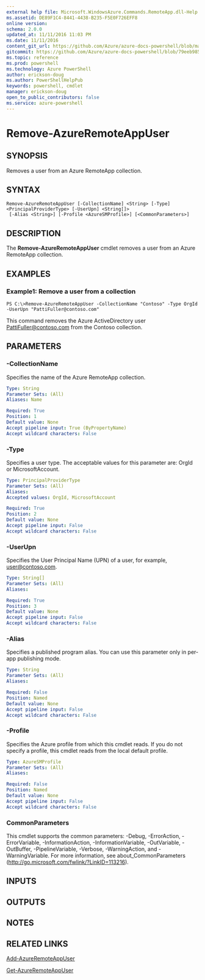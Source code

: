```yaml
---
external help file: Microsoft.WindowsAzure.Commands.RemoteApp.dll-Help.xml
ms.assetid: DE89F1C4-8441-4438-B235-F5E0F726EFF8
online version: 
schema: 2.0.0
updated_at: 11/11/2016 11:03 PM
ms.date: 11/11/2016
content_git_url: https://github.com/Azure/azure-docs-powershell/blob/master/azureps-cmdlets-docs/ServiceManagement/Azure.RemoteApp/v3.1.0/Remove-AzureRemoteAppUser.md
gitcommit: https://github.com/Azure/azure-docs-powershell/blob/79eeb985ea480979357fb4695832a0c3d29a48bf/azureps-cmdlets-docs/ServiceManagement/Azure.RemoteApp/v3.1.0/Remove-AzureRemoteAppUser.md
ms.topic: reference
ms.prod: powershell
ms.technology: Azure PowerShell
author: erickson-doug
ms.author: PowerShellHelpPub
keywords: powershell, cmdlet
manager: erickson-doug
open_to_public_contributors: false
ms.service: azure-powershell
---
```


# Remove-AzureRemoteAppUser

## SYNOPSIS
Removes a user from an Azure RemoteApp collection.

## SYNTAX

```
Remove-AzureRemoteAppUser [-CollectionName] <String> [-Type] <PrincipalProviderType> [-UserUpn] <String[]>
 [-Alias <String>] [-Profile <AzureSMProfile>] [<CommonParameters>]
```

## DESCRIPTION
The **Remove-AzureRemoteAppUser** cmdlet removes a user from an Azure RemoteApp collection.

## EXAMPLES

### Example1: Remove a user from a collection
```
PS C:\>Remove-AzureRemoteAppUser -CollectionName "Contoso" -Type OrgId -UserUpn "PattiFuller@contoso.com"
```

This command removes the Azure ActiveDirectory user PattiFuller@contoso.com from the Contoso collection.

## PARAMETERS

### -CollectionName
Specifies the name of the Azure RemoteApp collection.

```yaml
Type: String
Parameter Sets: (All)
Aliases: Name

Required: True
Position: 1
Default value: None
Accept pipeline input: True (ByPropertyName)
Accept wildcard characters: False
```

### -Type
Specifies a user type.
The acceptable values for this parameter are: OrgId or MicrosoftAccount.

```yaml
Type: PrincipalProviderType
Parameter Sets: (All)
Aliases: 
Accepted values: OrgId, MicrosoftAccount

Required: True
Position: 2
Default value: None
Accept pipeline input: False
Accept wildcard characters: False
```

### -UserUpn
Specifies the User Principal Name (UPN) of a user, for example, user@contoso.com.

```yaml
Type: String[]
Parameter Sets: (All)
Aliases: 

Required: True
Position: 3
Default value: None
Accept pipeline input: False
Accept wildcard characters: False
```

### -Alias
Specifies a published program alias.
You can use this parameter only in per-app publishing mode.

```yaml
Type: String
Parameter Sets: (All)
Aliases: 

Required: False
Position: Named
Default value: None
Accept pipeline input: False
Accept wildcard characters: False
```

### -Profile
Specifies the Azure profile from which this cmdlet reads.
If you do not specify a profile, this cmdlet reads from the local default profile.

```yaml
Type: AzureSMProfile
Parameter Sets: (All)
Aliases: 

Required: False
Position: Named
Default value: None
Accept pipeline input: False
Accept wildcard characters: False
```

### CommonParameters
This cmdlet supports the common parameters: -Debug, -ErrorAction, -ErrorVariable, -InformationAction, -InformationVariable, -OutVariable, -OutBuffer, -PipelineVariable, -Verbose, -WarningAction, and -WarningVariable. For more information, see about_CommonParameters (http://go.microsoft.com/fwlink/?LinkID=113216).

## INPUTS

## OUTPUTS

## NOTES

## RELATED LINKS

[Add-AzureRemoteAppUser](xref:ServiceManagement/Azure.RemoteApp/v3.1.0/Add-AzureRemoteAppUser.md)

[Get-AzureRemoteAppUser](xref:ServiceManagement/Azure.RemoteApp/v3.1.0/Get-AzureRemoteAppUser.md)



